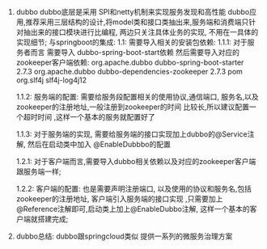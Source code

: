1. dubbo
dubbo底层是采用 SPI和netty机制来实现服务发现和高性能
dubbo应用,推荐采用三层结构的设计,将model类和接口类抽出来,服务端和消费端只针对抽出来的接口模块进行比编程,
两边只关注具体业务的实现, 不用在一具体的实现细节;
与springboot的集成:
1.1: 需要导入相关的安装包依赖:
    1.1.1: 对于服务者而言 需要导入 dubbo-spring-boot-start依赖 然后需要导入对应的
            zookeeper客户端依赖:
             <dependency>
                        <groupId>org.apache.dubbo</groupId>
                        <artifactId>dubbo-spring-boot-starter</artifactId>
                        <version>2.7.3</version>
                    </dependency>
                    <!-- zk的依赖 -->
                    <dependency>
                        <groupId>org.apache.dubbo</groupId>
                        <artifactId>dubbo-dependencies-zookeeper</artifactId>
                        <version>2.7.3</version>
                        <type>pom</type>
                        <exclusions>
                            <exclusion>
                                <groupId>org.slf4j</groupId>
                                <artifactId>slf4j-log4j12</artifactId>
                            </exclusion>
                        </exclusions>
                    </dependency>
                    
    1.1.2: 服务端的配置: 
        需要给服务段配置相关的使用协议,通信端口, 服务名,以及zookeeper的注册地址,一般注册到zookeeper的时间
        比较长,所以建议配置一个超时时间 ,这样一个基本的服务就配置好了
     
    1.1.3: 对于服务端的实现, 需要给服务端的接口实现加上dubbo的@Service注解, 然后在启动类中加入 @EnableDubbbo的配置
        
    1.2.1: 对于客户端而言,需要导入dubbo相关依赖以及对应的zookeeper客户端 跟服务端一样;
    
    1.2.2: 客户端的配置: 也是需要声明注册端口, 以及使用的协议和服务名,包括zookeeper的注册地址,
           客户端引入服务端的接口实现  ,只需要加上@Reference注解即可,启动类上加上@EnableDubbo注解,
           这样一个基本的客户端就搭建完成;
           
2. dubbo总结: dubbo跟springcloud类似 提供一系列的微服务治理方案


           

    